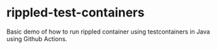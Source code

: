 # rippled-test-containers
Basic demo of how to run rippled container using testcontainers in Java using Github Actions.
